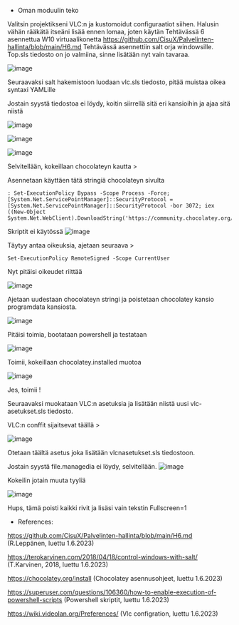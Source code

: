 - Oman moduulin teko

Valitsin projektikseni VLC:n ja kustomoidut configuraatiot siihen.
Halusin vähän rääkätä itseäni lisää ennen lomaa, joten käytän Tehtävässä 6 asennettua W10 virtuaalikonetta https://github.com/CisuX/Palvelinten-hallinta/blob/main/H6.md
Tehtävässä asennettiin salt orja windowsille. Top.sls tiedosto on jo valmiina, sinne lisätään nyt vain tavaraa.

![image](https://github.com/CisuX/Palvelinten-hallinta/assets/59264168/7a9b3ff2-717b-4aee-a6f6-70cdacd42f62)

Seuraavaksi salt hakemistoon luodaan vlc.sls tiedosto, pitää muistaa oikea syntaxi YAMLille



Jostain syystä tiedostoa ei löydy, koitin siirrellä sitä eri kansioihin ja ajaa sitä niistä

![image](https://github.com/CisuX/Palvelinten-hallinta/assets/59264168/f4bee43e-278b-4f17-b071-848b23f8f77f)

![image](https://github.com/CisuX/Palvelinten-hallinta/assets/59264168/fb3b3714-b758-4cde-b79c-e86224ed5bf7)


![image](https://github.com/CisuX/Palvelinten-hallinta/assets/59264168/0964e37d-8b4a-498f-b327-ef1f9d6b9a09)


Selvitellään, kokeillaan chocolateyn kautta > 

Asennetaan käyttäen tätä stringiä chocolateyn sivulta 
```
: Set-ExecutionPolicy Bypass -Scope Process -Force; [System.Net.ServicePointManager]::SecurityProtocol = [System.Net.ServicePointManager]::SecurityProtocol -bor 3072; iex ((New-Object System.Net.WebClient).DownloadString('https://community.chocolatey.org/install.ps1'))
```
Skriptit ei käytössä
![image](https://github.com/CisuX/Palvelinten-hallinta/assets/59264168/ce71b6f5-1cef-47e4-ac1e-dce722df671d)

Täytyy antaa oikeuksia, ajetaan seuraava > 


```
Set-ExecutionPolicy RemoteSigned -Scope CurrentUser

```

Nyt pitäisi oikeudet riittää

![image](https://github.com/CisuX/Palvelinten-hallinta/assets/59264168/4d2fdd4b-08c3-46f6-9c08-4eaade880c29)

Ajetaan uudestaan chocolateyn stringi ja poistetaan chocolatey kansio programdata kansiosta.


![image](https://github.com/CisuX/Palvelinten-hallinta/assets/59264168/1212c542-b107-4a7b-99b8-0788733310e1)

Pitäisi toimia, bootataan powershell ja testataan

![image](https://github.com/CisuX/Palvelinten-hallinta/assets/59264168/25b18c2e-9577-4e8a-845d-7ef10b162a2a)

Toimii, kokeillaan chocolatey.installed muotoa 

![image](https://github.com/CisuX/Palvelinten-hallinta/assets/59264168/48adfd41-c82b-45b4-803a-aeaa28334da4)


Jes, toimii !

Seuraavaksi muokataan VLC:n asetuksia ja lisätään niistä uusi vlc-asetukset.sls tiedosto.

VLC:n conffit sijaitsevat täällä > 

![image](https://github.com/CisuX/Palvelinten-hallinta/assets/59264168/93fbc71e-1300-4883-a686-8248f65d94a3)

Otetaan täältä asetus joka lisätään vlcnasetukset.sls tiedostoon.


Jostain syystä file.managedia ei löydy, selvitellään.
![image](https://github.com/CisuX/Palvelinten-hallinta/assets/59264168/dd60b347-ef16-492d-b218-bc0bd0008cd5)

Kokeilin jotain muuta tyyliä

![image](https://github.com/CisuX/Palvelinten-hallinta/assets/59264168/1ac8338e-3138-4599-b37d-de0c71227f7f)

Hups, tämä poisti kaikki rivit ja lisäsi vain tekstin Fullscreen=1




- References: 

https://github.com/CisuX/Palvelinten-hallinta/blob/main/H6.md (R.Leppänen, luettu 1.6.2023)

https://terokarvinen.com/2018/04/18/control-windows-with-salt/ (T.Karvinen, 2018, luettu 1.6.2023)

https://chocolatey.org/install (Chocolatey asennusohjeet, luettu 1.6.2023)

https://superuser.com/questions/106360/how-to-enable-execution-of-powershell-scripts (Powershell skriptit, luettu 1.6.2023)

https://wiki.videolan.org/Preferences/ (Vlc configration, luettu 1.6.2023)
